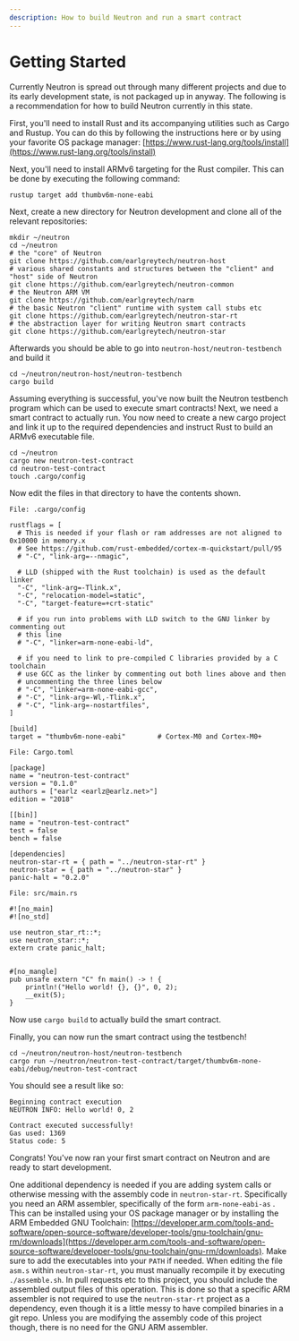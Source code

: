 ```yaml
---
description: How to build Neutron and run a smart contract
---
```


# Getting Started

Currently Neutron is spread out through many different projects and due to its early development state, is not packaged up in anyway. The following is a recommendation for how to build Neutron currently in this state.

First, you'll need to install Rust and its accompanying utilities such as Cargo and Rustup. You can do this by following the instructions here or by using your favorite OS package manager: [https://www.rust-lang.org/tools/install](https://www.rust-lang.org/tools/install)

Next, you'll need to install ARMv6 targeting for the Rust compiler. This can be done by executing the following command:

```text
rustup target add thumbv6m-none-eabi
```

Next, create a new directory for Neutron development and clone all of the relevant repositories:

```text
mkdir ~/neutron
cd ~/neutron
# the "core" of Neutron
git clone https://github.com/earlgreytech/neutron-host
# various shared constants and structures between the "client" and "host" side of Neutron
git clone https://github.com/earlgreytech/neutron-common
# the Neutron ARM VM
git clone https://github.com/earlgreytech/narm
# the basic Neutron "client" runtime with system call stubs etc
git clone https://github.com/earlgreytech/neutron-star-rt
# the abstraction layer for writing Neutron smart contracts
git clone https://github.com/earlgreytech/neutron-star
```

Afterwards you should be able to go into `neutron-host/neutron-testbench` and build it

```text
cd ~/neutron/neutron-host/neutron-testbench
cargo build
```

Assuming everything is successful, you've now built the Neutron testbench program which can be used to execute smart contracts! Next, we need a smart contract to actually run. You now need to create a new cargo project and link it up to the required dependencies and instruct Rust to build an ARMv6 executable file. 

```text
cd ~/neutron
cargo new neutron-test-contract
cd neutron-test-contract
touch .cargo/config
```

Now edit the files in that directory to have the contents shown.

```text
File: .cargo/config

rustflags = [
  # This is needed if your flash or ram addresses are not aligned to 0x10000 in memory.x
  # See https://github.com/rust-embedded/cortex-m-quickstart/pull/95
  # "-C", "link-arg=--nmagic",

  # LLD (shipped with the Rust toolchain) is used as the default linker
  "-C", "link-arg=-Tlink.x",
  "-C", "relocation-model=static",
  "-C", "target-feature=+crt-static"

  # if you run into problems with LLD switch to the GNU linker by commenting out
  # this line
  # "-C", "linker=arm-none-eabi-ld",

  # if you need to link to pre-compiled C libraries provided by a C toolchain
  # use GCC as the linker by commenting out both lines above and then
  # uncommenting the three lines below
  # "-C", "linker=arm-none-eabi-gcc",
  # "-C", "link-arg=-Wl,-Tlink.x",
  # "-C", "link-arg=-nostartfiles",
]

[build]
target = "thumbv6m-none-eabi"        # Cortex-M0 and Cortex-M0+
```

```text
File: Cargo.toml

[package]
name = "neutron-test-contract"
version = "0.1.0"
authors = ["earlz <earlz@earlz.net>"]
edition = "2018"

[[bin]]
name = "neutron-test-contract"
test = false
bench = false

[dependencies]
neutron-star-rt = { path = "../neutron-star-rt" }
neutron-star = { path = "../neutron-star" }
panic-halt = "0.2.0"
```

```text
File: src/main.rs

#![no_main]
#![no_std]

use neutron_star_rt::*;
use neutron_star::*;
extern crate panic_halt;


#[no_mangle]
pub unsafe extern "C" fn main() -> ! {
    println!("Hello world! {}, {}", 0, 2);
    __exit(5);
}
```

Now use `cargo build` to actually build the smart contract. 

Finally, you can now run the smart contract using the testbench! 

```text
cd ~/neutron/neutron-host/neutron-testbench
cargo run ~/neutron/neutron-test-contract/target/thumbv6m-none-eabi/debug/neutron-test-contract
```

You should see a result like so:

```text
Beginning contract execution
NEUTRON INFO: Hello world! 0, 2

Contract executed successfully!
Gas used: 1369
Status code: 5
```

Congrats! You've now ran your first smart contract on Neutron and are ready to start development. 

One additional dependency is needed if you are adding system calls or otherwise messing with the assembly code in `neutron-star-rt`. Specifically you need an ARM assembler, specifically of the form `arm-none-eabi-as` . This can be installed using your OS package manager or by installing the ARM Embedded GNU Toolchain: [https://developer.arm.com/tools-and-software/open-source-software/developer-tools/gnu-toolchain/gnu-rm/downloads](https://developer.arm.com/tools-and-software/open-source-software/developer-tools/gnu-toolchain/gnu-rm/downloads). Make sure to add the executables into your `PATH` if needed. When editing the file `asm.s` within `neutron-star-rt`, you must manually recompile it by executing `./assemble.sh`. In pull requests etc to this project, you should include the assembled output files of this operation. This is done so that a specific ARM assembler is not required to use the `neutron-star-rt` project as a dependency, even though it is a little messy to have compiled binaries in a git repo. Unless you are modifying the assembly code of this project though, there is no need for the GNU ARM assembler. 

